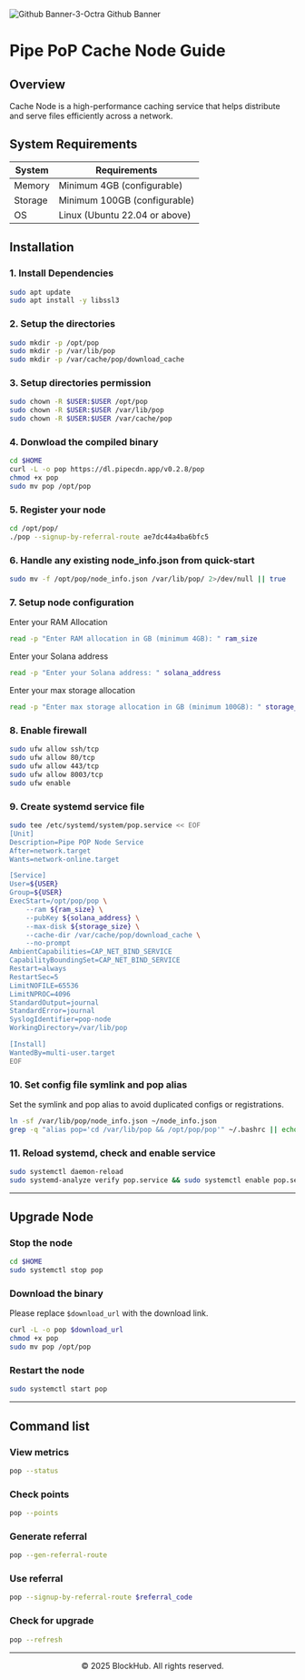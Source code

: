 ![Github Banner-3-Octra Github Banner](https://github.com/user-attachments/assets/326ef408-f080-4a83-9c0e-4761a4fca92e)

# Pipe PoP Cache Node Guide
## Overview
Cache Node is a high-performance caching service that helps distribute and serve files efficiently across a network.

## System Requirements
| System | Requirements |
|-|-
| Memory | Minimum 4GB (configurable) |
| Storage | Minimum 100GB (configurable) |
| OS | Linux (Ubuntu 22.04 or above) |

## Installation
### 1. Install Dependencies
```bash
sudo apt update
sudo apt install -y libssl3
```

### 2. Setup the directories
```bash
sudo mkdir -p /opt/pop
sudo mkdir -p /var/lib/pop
sudo mkdir -p /var/cache/pop/download_cache
```

### 3. Setup directories permission
```bash
sudo chown -R $USER:$USER /opt/pop
sudo chown -R $USER:$USER /var/lib/pop
sudo chown -R $USER:$USER /var/cache/pop
```

### 4. Donwload the compiled binary
```bash
cd $HOME
curl -L -o pop https://dl.pipecdn.app/v0.2.8/pop
chmod +x pop
sudo mv pop /opt/pop
```

### 5. Register your node
```bash
cd /opt/pop/
./pop --signup-by-referral-route ae7dc44a4ba6bfc5
```

### 6. Handle any existing node_info.json from quick-start
```bash
sudo mv -f /opt/pop/node_info.json /var/lib/pop/ 2>/dev/null || true
```

### 7. Setup node configuration
Enter your RAM Allocation
```bash
read -p "Enter RAM allocation in GB (minimum 4GB): " ram_size
```
Enter your Solana address
```bash
read -p "Enter your Solana address: " solana_address
```

Enter your max storage allocation
```bash
read -p "Enter max storage allocation in GB (minimum 100GB): " storage_size
```

### 8. Enable firewall
```bash
sudo ufw allow ssh/tcp
sudo ufw allow 80/tcp
sudo ufw allow 443/tcp
sudo ufw allow 8003/tcp
sudo ufw enable
```

### 9. Create systemd service file
```bash
sudo tee /etc/systemd/system/pop.service << EOF
[Unit]
Description=Pipe POP Node Service
After=network.target
Wants=network-online.target

[Service]
User=${USER}
Group=${USER}
ExecStart=/opt/pop/pop \
    --ram ${ram_size} \
    --pubKey ${solana_address} \
    --max-disk ${storage_size} \
    --cache-dir /var/cache/pop/download_cache \
    --no-prompt
AmbientCapabilities=CAP_NET_BIND_SERVICE
CapabilityBoundingSet=CAP_NET_BIND_SERVICE
Restart=always
RestartSec=5
LimitNOFILE=65536
LimitNPROC=4096
StandardOutput=journal
StandardError=journal
SyslogIdentifier=pop-node
WorkingDirectory=/var/lib/pop

[Install]
WantedBy=multi-user.target
EOF
```

### 10. Set config file symlink and pop alias
Set the symlink and pop alias to avoid duplicated configs or registrations.
```bash
ln -sf /var/lib/pop/node_info.json ~/node_info.json
grep -q "alias pop='cd /var/lib/pop && /opt/pop/pop'" ~/.bashrc || echo "alias pop='cd /var/lib/pop && /opt/pop/pop'" >> ~/.bashrc && source ~/.bashrc
```

### 11. Reload systemd, check and enable service
```bash
sudo systemctl daemon-reload
sudo systemd-analyze verify pop.service && sudo systemctl enable pop.service && sudo systemctl start pop.service
```

-----------------------------------------------------------------

## Upgrade Node
### Stop the node
```bash
cd $HOME
sudo systemctl stop pop
```
### Download the binary
Please replace `$download_url` with the download link.
```bash
curl -L -o pop $download_url
chmod +x pop
sudo mv pop /opt/pop
```
### Restart the node
```bash
sudo systemctl start pop
```

-----------------------------------------------------------------

## Command list
### View metrics
```bash
pop --status
```
### Check points
```bash
pop --points
```
### Generate referral
```bash
pop --gen-referral-route
```
### Use referral
```bash
pop --signup-by-referral-route $referral_code
```
### Check for upgrade
```bash
pop --refresh
```

-----------------------------------------------------------------

<p align="center">
  &copy; 2025 BlockHub. All rights reserved.
</p>
